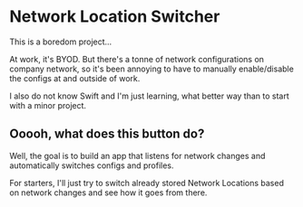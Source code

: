 # Network Location Switcher

This is a boredom project...

At work, it's BYOD. But there's a tonne of network configurations on company
network, so it's been annoying to have to manually enable/disable the configs at
and outside of work.

I also do not know Swift and I'm just learning, what better way than to start with
a minor project.

## Ooooh, what does this button do?
Well, the goal is to build an app that listens for network changes and automatically
switches configs and profiles.

For starters, I'll just try to switch already stored Network Locations based on
network changes and see how it goes from there.